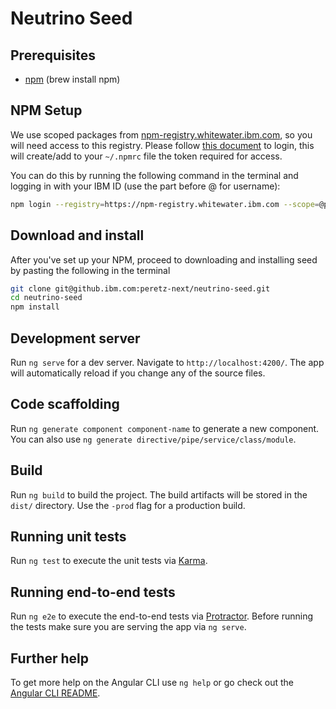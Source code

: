 # Neutrino Seed

## Prerequisites

* [npm](https://www.npmjs.com/) (brew install npm)

## NPM Setup

We use scoped packages from [npm-registry.whitewater.ibm.com](https://npm.whitewater.ibm.com/), so you will need access
to this registry. Please follow
[this document](https://github.ibm.com/Whitewater/npm-enterprise#option-2-using-npm-enterprise-for-private-packages-only) to login,
this will create/add to your `~/.npmrc` file the token required for access.

You can do this by running the following command in the terminal and logging in with your IBM ID (use the part before @ for username):

```bash
npm login --registry=https://npm-registry.whitewater.ibm.com --scope=@peretz --auth-type=oauth
```

## Download and install

After you've set up your NPM, proceed to downloading and installing seed by pasting the following in the terminal

```bash
git clone git@github.ibm.com:peretz-next/neutrino-seed.git
cd neutrino-seed
npm install
```

## Development server
Run `ng serve` for a dev server. Navigate to `http://localhost:4200/`. The app will automatically reload if you change any of the source files.

## Code scaffolding

Run `ng generate component component-name` to generate a new component. You can also use `ng generate directive/pipe/service/class/module`.

## Build

Run `ng build` to build the project. The build artifacts will be stored in the `dist/` directory. Use the `-prod` flag for a production build.

## Running unit tests

Run `ng test` to execute the unit tests via [Karma](https://karma-runner.github.io).

## Running end-to-end tests

Run `ng e2e` to execute the end-to-end tests via [Protractor](http://www.protractortest.org/).
Before running the tests make sure you are serving the app via `ng serve`.

## Further help

To get more help on the Angular CLI use `ng help` or go check out the [Angular CLI README](https://github.com/angular/angular-cli/blob/master/README.md).
